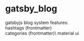 # gatsby_blog
gatsbyjs blog system 
features:\
hashtags (frontmatter)\
categories (frontmatter)\ 
material ui
